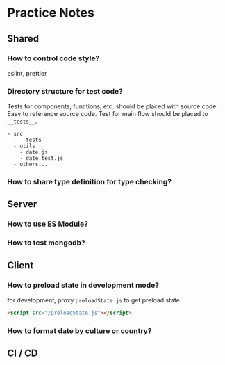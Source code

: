 # Practice Notes

## Shared

### How to control code style?

  eslint, prettier

### Directory structure for test code?

Tests for components, functions, etc. should be placed with source code.
Easy to reference source code.
Test for main flow should be placed to `__tests__`.

```
- src
  - __tests__
  - utils
    - date.js
    - date.test.js
  - others...
```

### How to share type definition for type checking?

## Server

### How to use ES Module?

### How to test mongodb?

## Client

### How to preload state in development mode?

for development, proxy `preloadState.js` to get preload state.

```html
<script src="/preloadState.js"></script>
```

### How to format date by culture or country?

## CI / CD
